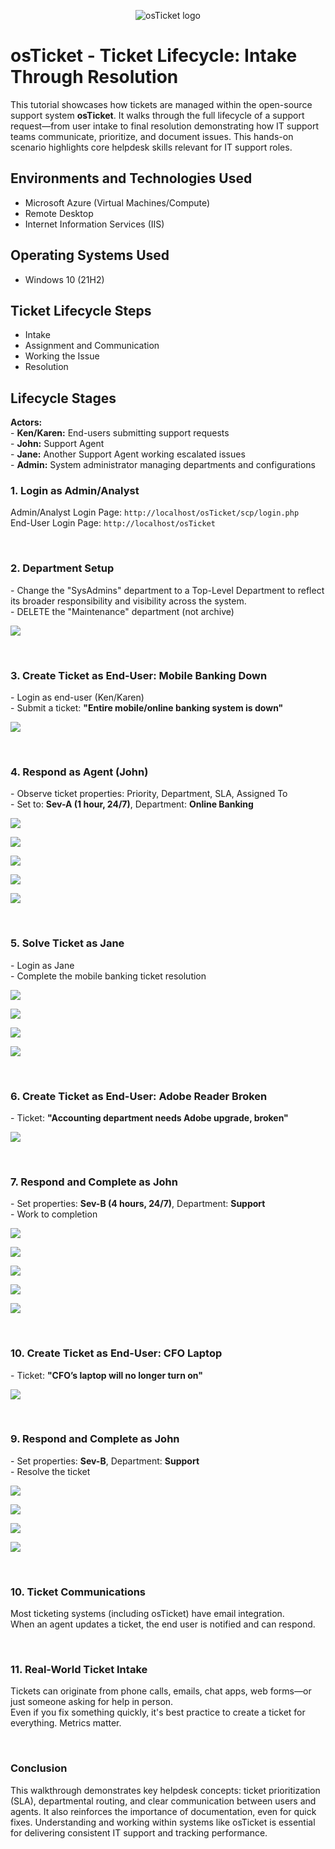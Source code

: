 <p align="center">
<img src="https://i.imgur.com/Clzj7Xs.png" alt="osTicket logo"/>
</p>

<h1>osTicket - Ticket Lifecycle: Intake Through Resolution</h1>
This tutorial showcases how tickets are managed within the open-source support system <strong>osTicket</strong>. It walks through the full lifecycle of a support request—from user intake to final resolution demonstrating how IT support teams communicate, prioritize, and document issues. This hands-on scenario highlights core helpdesk skills relevant for IT support roles.<br />

<h2>Environments and Technologies Used</h2>

- Microsoft Azure (Virtual Machines/Compute)
- Remote Desktop
- Internet Information Services (IIS)

<h2>Operating Systems Used </h2>

- Windows 10</b> (21H2)

<h2>Ticket Lifecycle Steps</h2>

- Intake
- Assignment and Communication
- Working the Issue
- Resolution

<h2>Lifecycle Stages</h2>

<p>
<b>Actors:</b><br />
- <strong>Ken/Karen:</strong> End-users submitting support requests<br />
- <strong>John:</strong> Support Agent<br />
- <strong>Jane:</strong> Another Support Agent working escalated issues<br />
- <strong>Admin:</strong> System administrator managing departments and configurations
</p>

<h3>1. Login as Admin/Analyst</h3>
<p>
Admin/Analyst Login Page: <code>http://localhost/osTicket/scp/login.php</code><br />
End-User Login Page: <code>http://localhost/osTicket</code>
</p><br />

<h3>2. Department Setup</h3>
<p>
- Change the "SysAdmins" department to a Top-Level Department to reflect its broader responsibility and visibility across the system.<br />
- DELETE the "Maintenance" department (not archive)
</p>
<p>
<img src="https://i.imgur.com/uOSP1rv.png"/>
</p><br />

<h3>3. Create Ticket as End-User: Mobile Banking Down</h3>
<p>
- Login as end-user (Ken/Karen)<br />
- Submit a ticket: <strong>"Entire mobile/online banking system is down"</strong>
</p>
<p>
<img src="https://i.imgur.com/6Ba2OrH.png"/>
</p><br />

<h3>4. Respond as Agent (John)</h3>
<p>
- Observe ticket properties: Priority, Department, SLA, Assigned To<br />
- Set to: <strong>Sev-A (1 hour, 24/7)</strong>, Department: <strong>Online Banking</strong>
</p>
<p>
<img src="https://i.imgur.com/dcg0xVz.png"/>
</p>
<p>
<img src="https://i.imgur.com/T00XR0N.png"/>
</p>
<p>
<img src="https://i.imgur.com/fgyiNkO.png"/>
</p>
<p>
<img src="https://i.imgur.com/KGqjcPD.png"/>
</p>
<p>
<img src="https://i.imgur.com/r51QSLY.png"/> 
</p>
<br />

<h3>5. Solve Ticket as Jane</h3>
<p>
- Login as Jane<br />
- Complete the mobile banking ticket resolution
</p>
<p>
<img src="https://i.imgur.com/bJP4UDM.png"/>
</p>
<p>
<img src="https://i.imgur.com/NoyKKu7.png"/>
</p>
<p>
<img src="https://i.imgur.com/sWmVhSk.png"/> 
</p>
<p>
<img src="https://i.imgur.com/WWwBmTD.png"/>  
</p>
<br />

<h3>6. Create Ticket as End-User: Adobe Reader Broken</h3>
<p>
- Ticket: <strong>"Accounting department needs Adobe upgrade, broken"</strong>
</p>
<p>
<img src="https://i.imgur.com/F5rt896.png"/>
</p>
<br />

<h3>7. Respond and Complete as John</h3>
<p>
- Set properties: <strong>Sev-B (4 hours, 24/7)</strong>, Department: <strong>Support</strong><br />
- Work to completion
</p>
<p>
<img src="https://i.imgur.com/aLBtusB.png"/>
</p>
<p>
<img src="https://i.imgur.com/9t4Worx.png"/>
</p>
<p>
<img src="https://i.imgur.com/BefUDKi.png"/>
</p>
<p>
<img src="https://i.imgur.com/xkYtNCK.png"/>
</p>
<p>
<img src="https://i.imgur.com/CQwkpom.png"/>
</p>
<br />

<h3>10. Create Ticket as End-User: CFO Laptop</h3>
<p>
- Ticket: <strong>"CFO’s laptop will no longer turn on"</strong>
</p>
<p>
<img src="https://i.imgur.com/pNWejzb.png"/>
</p>
<br />

<h3>9. Respond and Complete as John</h3>
<p>
- Set properties: <strong>Sev-B</strong>, Department: <strong>Support</strong><br />
- Resolve the ticket
</p>
<p>
<img src="https://i.imgur.com/FrE2LVb.png"/>
</p>
<p>
<img src="https://i.imgur.com/Kv0wQb3.png"/>
</p>
<p>
<img src="https://i.imgur.com/kyGkzho.png"/>
</p>
<p>
<img src="https://i.imgur.com/RkJFmIK.png"/>
</p>
<br />

<h3>10. Ticket Communications</h3>
<p>
Most ticketing systems (including osTicket) have email integration.<br />
When an agent updates a ticket, the end user is notified and can respond.
</p>
<br />

<h3>11. Real-World Ticket Intake</h3>
<p>
Tickets can originate from phone calls, emails, chat apps, web forms—or just someone asking for help in person.<br />
Even if you fix something quickly, it's best practice to create a ticket for everything. Metrics matter.
</p>
<br />

<h3>Conclusion</h3>
<p>
This walkthrough demonstrates key helpdesk concepts: ticket prioritization (SLA), departmental routing, and clear communication between users and agents. It also reinforces the importance of documentation, even for quick fixes. Understanding and working within systems like osTicket is essential for delivering consistent IT support and tracking performance.
</p>

